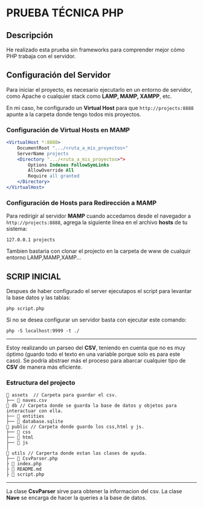 # PRUEBA TÉCNICA PHP

## Descripción  
He realizado esta prueba sin frameworks para comprender mejor cómo PHP trabaja con el servidor.

## Configuración del Servidor  

Para iniciar el proyecto, es necesario ejecutarlo en un entorno de servidor, como Apache o cualquier stack como **LAMP, MAMP, XAMPP**, etc.  

En mi caso, he configurado un **Virtual Host** para que `http://projects:8888` apunte a la carpeta donde tengo todos mis proyectos.  

### Configuración de Virtual Hosts en MAMP  

```apache
<VirtualHost *:8888>
    DocumentRoot ".../<ruta_a_mis_proyectos>"
    ServerName projects
    <Directory ".../<ruta_a_mis_proyectos>">
        Options Indexes FollowSymLinks
        AllowOverride All
        Require all granted
    </Directory>
</VirtualHost>
```

### Configuración de Hosts para Redirección a MAMP  

Para redirigir al servidor **MAMP** cuando accedamos desde el navegador a `http://projects:8888`, agrega la siguiente línea en el archivo **hosts** de tu sistema:  

```plaintext
127.0.0.1 projects
```

Tambien bastaria con clonar el projecto en la carpeta de www de cualquir entorno LAMP,MAMP,XAMP...

## SCRIP INICIAL

Despues de haber configurado el server ejecutapos el script para levantar la base datos y las tablas:

```plaintext
php script.php
```

Si no se desea configurar un servidor basta con ejecutar este comando:

```plaintext
php -S localhost:9999 -t ./ 
```


-----------
Estoy realizando un parseo del **CSV**, teniendo en cuenta que no es muy óptimo (guardo todo el texto en una variable porque solo es para este caso).
Se podría abstraer más el proceso para abarcar cualquier tipo de **CSV** de manera más eficiente.

### Estructura del projecto 


```plaintext
📂 assets  // Carpeta para guardar el csv.
├── 📄 naves.csv
📂 db // Carpeta donde se guarda la base de datos y objetos para interactuar con ella.
├── 📂 entities
├── 📄 database.sqlite
📂 public // Carpeta donde guardo los css,html y js.
├── 📂 css
├── 📂 html
├── 📂 js
│ 
📂 utils // Carperta donde estan las clases de ayuda.
├── 📄 CsvParser.php
├ 📄 index.php
├ 📄 README.md
├ 📄 script.php
```

-------
La clase  **CsvParser** sirve para obtener la informacion del csv.
La clase  **Nave** se encarga de hacer la queries a la base de datos.


